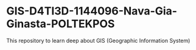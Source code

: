 # GIS-D4TI3D-1144096-Nava-Gia-Ginasta-POLTEKPOS
This repository to learn deep about GIS (Geographic Information System)
